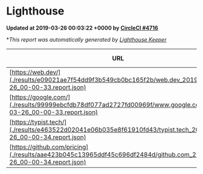 
# Lighthouse

**Updated at 2019-03-26 00:03:22 +0000 by [CircleCI #4716](https://circleci.com/gh/ItinerisLtd/lighthouse-keeper-example/4716)**

**This report was automatically generated by [Lighthouse Keeper](https://github.com/itinerisltd/lighthouse-keeper)*

| URL | Performance | Accessibility | Best Practices | SEO | PWA | Updated At |
| --- | --- | --- | --- | --- | --- | --- |
| [https://web.dev/](./results/e09021ae7f54dd9f3b549cb0bc165f2b/web.dev_2019-03-26_00-00-33.report.json) | 0.98 | 0.93 | 1 | 0.96 | 1 | 2019-03-26T00:00:33.082Z |
| [https://google.com/](./results/99999ebcfdb78df077ad2727fd00969f/www.google.com_2019-03-26_00-00-33.report.json) | 0.95 | 0.71 | 0.93 | 0.82 | 0.58 | 2019-03-26T00:00:33.904Z |
| [https://typist.tech/](./results/e463522d02041e06b035e8f61910fd43/typist.tech_2019-03-26_00-00-34.report.json) | 1 |  |  |  |  | 2019-03-26T00:00:34.003Z |
| [https://github.com/pricing](./results/aae423b045c13965ddf45c696df2484d/github.com_2019-03-26_00-00-34.report.json) | 0.87 | 0.89 | 0.93 | 0.9 | 0.58 | 2019-03-26T00:00:34.115Z |
